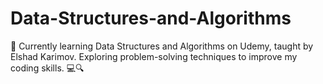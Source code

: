 # Data-Structures-and-Algorithms
🚀 Currently learning Data Structures and Algorithms on Udemy, taught by Elshad Karimov. Exploring problem-solving techniques to improve my coding skills. 💻🔍

